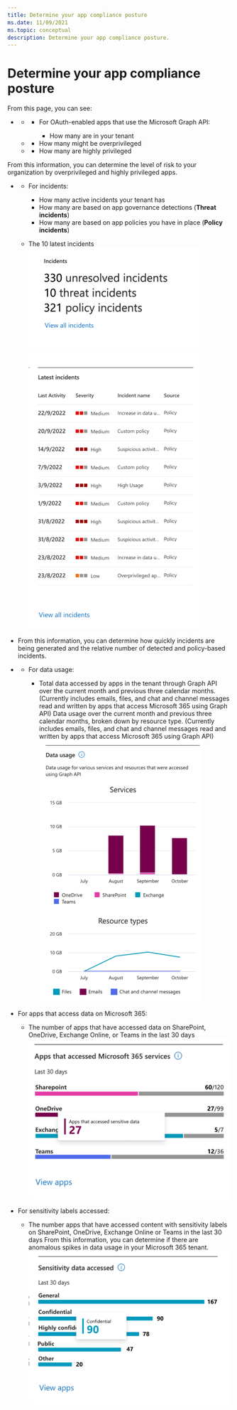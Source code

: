 ```yaml
---
title: Determine your app compliance posture
ms.date: 11/09/2021
ms.topic: conceptual
description: Determine your app compliance posture.
---
```


# Determine your app compliance posture

From this page, you can see:

- - - For OAuth-enabled apps that use the Microsoft Graph API:

        - How many are in your tenant
   -   - How many might be overprivileged
   -   - How many are highly privileged

 From this information, you can determine the level of risk to your organization by overprivileged and highly privileged apps.
- - For incidents:

     - How many active incidents your tenant has
     - How many are based on app governance detections (**Threat incidents**)
     - How many are based on app policies you have in place (**Policy incidents**)
   - The 10 latest incidents
![You can determine how quickly incidents are being generated and the relative number of detected and policy-based incidents.](media/app-governance-visibility-insights-compliance-posture/incidents-summary.png)
![](media/app-governance-visibility-insights-compliance-posture/image13.png)
- From this information, you can determine how quickly incidents are being generated and the relative number of detected and policy-based incidents.

- - For data usage:

     - Total data accessed by apps in the tenant through Graph API over the current month and previous three calendar months. (Currently includes emails, files, and chat and channel messages read and written by apps that access Microsoft 365 using Graph API)
Data usage over the current month and previous three calendar months, broken down by resource type. (Currently includes emails, files, and chat and channel messages read and written by apps that access Microsoft 365 using Graph API)
![](media/app-governance-visibility-insights-compliance-posture/image14.png)
- For apps that access data on Microsoft 365: 
   - The number of apps that have accessed data on SharePoint, OneDrive, Exchange Online, or Teams in the last 30 days 
![](media/app-governance-visibility-insights-compliance-posture/image15.png)
- For sensitivity labels accessed:
   - The number apps that have accessed content with sensitivity labels on SharePoint, OneDrive, Exchange Online or Teams in the last 30 days 
From this information, you can determine if there are anomalous spikes in data usage in your Microsoft 365 tenant.
![You can determine if there are anomalous spikes in data usage in your Microsoft 365 tenant.](media/app-governance-visibility-insights-compliance-posture/sensitive-data-accessed-chart.png)

